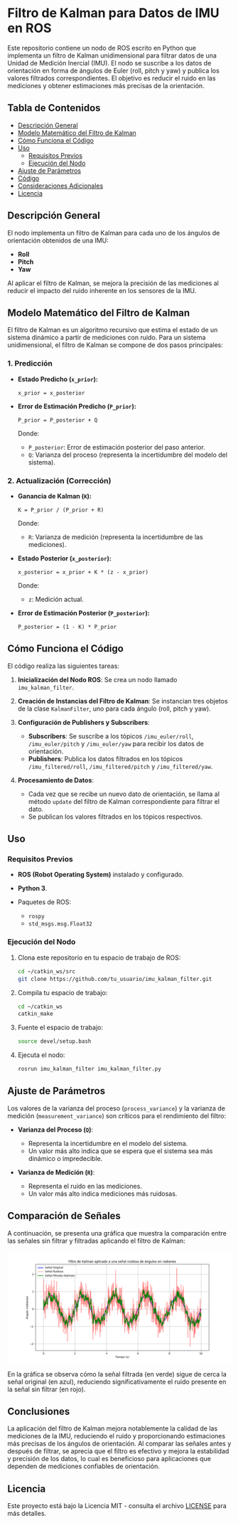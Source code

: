 # Filtro de Kalman para Datos de IMU en ROS

Este repositorio contiene un nodo de ROS escrito en Python que implementa un filtro de Kalman unidimensional para filtrar datos de una Unidad de Medición Inercial (IMU). El nodo se suscribe a los datos de orientación en forma de ángulos de Euler (roll, pitch y yaw) y publica los valores filtrados correspondientes. El objetivo es reducir el ruido en las mediciones y obtener estimaciones más precisas de la orientación.

## Tabla de Contenidos

- [Descripción General](#descripción-general)
- [Modelo Matemático del Filtro de Kalman](#modelo-matemático-del-filtro-de-kalman)
- [Cómo Funciona el Código](#cómo-funciona-el-código)
- [Uso](#uso)
  - [Requisitos Previos](#requisitos-previos)
  - [Ejecución del Nodo](#ejecución-del-nodo)
- [Ajuste de Parámetros](#ajuste-de-parámetros)
- [Código](#código)
- [Consideraciones Adicionales](#consideraciones-adicionales)
- [Licencia](#licencia)

## Descripción General

El nodo implementa un filtro de Kalman para cada uno de los ángulos de orientación obtenidos de una IMU:

- **Roll**
- **Pitch**
- **Yaw**

Al aplicar el filtro de Kalman, se mejora la precisión de las mediciones al reducir el impacto del ruido inherente en los sensores de la IMU.

## Modelo Matemático del Filtro de Kalman

El filtro de Kalman es un algoritmo recursivo que estima el estado de un sistema dinámico a partir de mediciones con ruido. Para un sistema unidimensional, el filtro de Kalman se compone de dos pasos principales:

### 1. Predicción

- **Estado Predicho (`x_prior`):**

  ```
  x_prior = x_posterior
  ```

- **Error de Estimación Predicho (`P_prior`):**

  ```
  P_prior = P_posterior + Q
  ```

  Donde:

  - `P_posterior`: Error de estimación posterior del paso anterior.
  - `Q`: Varianza del proceso (representa la incertidumbre del modelo del sistema).

### 2. Actualización (Corrección)

- **Ganancia de Kalman (`K`):**

  ```
  K = P_prior / (P_prior + R)
  ```

  Donde:

  - `R`: Varianza de medición (representa la incertidumbre de las mediciones).

- **Estado Posterior (`x_posterior`):**

  ```
  x_posterior = x_prior + K * (z - x_prior)
  ```

  Donde:

  - `z`: Medición actual.

- **Error de Estimación Posterior (`P_posterior`):**

  ```
  P_posterior = (1 - K) * P_prior
  ```

## Cómo Funciona el Código

El código realiza las siguientes tareas:

1. **Inicialización del Nodo ROS**: Se crea un nodo llamado `imu_kalman_filter`.

2. **Creación de Instancias del Filtro de Kalman**: Se instancian tres objetos de la clase `KalmanFilter`, uno para cada ángulo (roll, pitch y yaw).

3. **Configuración de Publishers y Subscribers**:

   - **Subscribers**: Se suscribe a los tópicos `/imu_euler/roll`, `/imu_euler/pitch` y `/imu_euler/yaw` para recibir los datos de orientación.
   - **Publishers**: Publica los datos filtrados en los tópicos `/imu_filtered/roll`, `/imu_filtered/pitch` y `/imu_filtered/yaw`.

4. **Procesamiento de Datos**:

   - Cada vez que se recibe un nuevo dato de orientación, se llama al método `update` del filtro de Kalman correspondiente para filtrar el dato.
   - Se publican los valores filtrados en los tópicos respectivos.

## Uso

### Requisitos Previos

- **ROS (Robot Operating System)** instalado y configurado.
- **Python 3**.
- Paquetes de ROS:

  - `rospy`
  - `std_msgs.msg.Float32`

### Ejecución del Nodo

1. Clona este repositorio en tu espacio de trabajo de ROS:

   ```bash
   cd ~/catkin_ws/src
   git clone https://github.com/tu_usuario/imu_kalman_filter.git
   ```

2. Compila tu espacio de trabajo:

   ```bash
   cd ~/catkin_ws
   catkin_make
   ```

3. Fuente el espacio de trabajo:

   ```bash
   source devel/setup.bash
   ```

4. Ejecuta el nodo:

   ```bash
   rosrun imu_kalman_filter imu_kalman_filter.py
   ```

## Ajuste de Parámetros

Los valores de la varianza del proceso (`process_variance`) y la varianza de medición (`measurement_variance`) son críticos para el rendimiento del filtro:

- **Varianza del Proceso (`Q`)**:

  - Representa la incertidumbre en el modelo del sistema.
  - Un valor más alto indica que se espera que el sistema sea más dinámico o impredecible.

- **Varianza de Medición (`R`)**:

  - Representa el ruido en las mediciones.
  - Un valor más alto indica mediciones más ruidosas.
 
## Comparación de Señales

A continuación, se presenta una gráfica que muestra la comparación entre las señales sin filtrar y filtradas aplicando el filtro de Kalman:

![Descripción](/image.png)


En la gráfica se observa cómo la señal filtrada (en verde) sigue de cerca la señal original (en azul), reduciendo significativamente el ruido presente en la señal sin filtrar (en rojo).

## Conclusiones

La aplicación del filtro de Kalman mejora notablemente la calidad de las mediciones de la IMU, reduciendo el ruido y proporcionando estimaciones más precisas de los ángulos de orientación. Al comparar las señales antes y después de filtrar, se aprecia que el filtro es efectivo y mejora la estabilidad y precisión de los datos, lo cual es beneficioso para aplicaciones que dependen de mediciones confiables de orientación.

## Licencia

Este proyecto está bajo la Licencia MIT - consulta el archivo [LICENSE](LICENSE) para más detalles.
